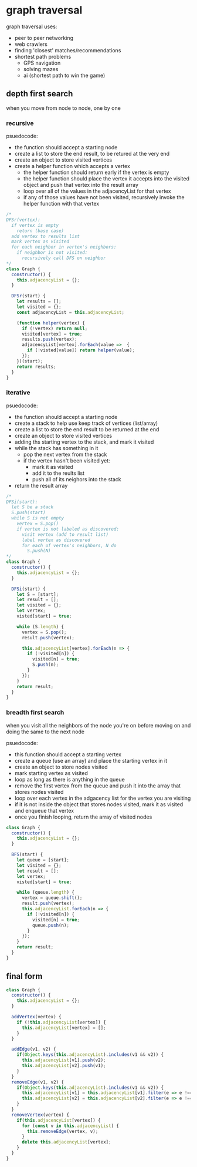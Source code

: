 # graph traversal

graph traversal uses:
- peer to peer networking
- web crawlers
- finding 'closest' matches/recommendations
- shortest path problems
  - GPS navigation
  - solving mazes
  - ai (shortest path to win the game)

## depth first search
when you move from node to node, one by one

### recursive
psuedocode:
- the function should accept a starting node
- create a list to store the end result, to be retured at the very end
- create an object to store visited vertices
- create a helper function which accepts a vertex
  - the helper function should return early if the vertex is empty
  - the helper function should place the vertex it accepts into the visited object and push that vertex into the result array
  - loop over all of the values in the adjacencyList for that vertex
  - if any of those values have not been visited, recursively invoke the helper function with that vertex
```js
/*
DFSr(vertex):
  if vertex is empty
    return (base case)
  add vertex to results list
  mark vertex as visited
  for each neighbor in vertex's neighbors:
    if neighbor is not visited:
      recursively call DFS on neighbor
*/
class Graph {
  constructor() {
    this.adjacencyList = {};
  }

  DFSr(start) {
    let results = [];
    let visited = {};
    const adjacencyList = this.adjacencyList;

    (function helper(vertex) {
      if (!vertex) return null;
      visited[vertex] = true;
      results.push(vertex);
      adjacencyList[vertex].forEach(value =>  {
        if (!visted[value]) return helper(value);
      });
    })(start);
    return results;
  }
}
```

### iterative
psuedocode:
- the function should accept a starting node
- create a stack to help use keep track of vertices (list/array)
- create a list to store the end result to be returned at the end
- create an object to store visited vertices
- adding ths starting vertex to the stack, and mark it visited
- while the stack has something in it
  - pop the next vertex from the stack
  - if the vertex hasn't been visited yet:
    - mark it as visited
    - add it to the reults list
    - push all of its neighors into the stack
- return the result array
```js
/*
DFSi(start):
  let S be a stack
  S.push(start)
  while S is not empty
    vertex = S.pop()
    if vertex is not labeled as discovered:
      visit vertex (add to result list)
      label vertex as discovered
      for each of vertex's neighbors, N do
        S.push(N)
*/
class Graph {
  constructor() {
    this.adjacencyList = {};
  }

  DFSi(start) {
    let S = [start];
    let result = [];
    let visited = {};
    let vertex;
    visted[start] = true;

    while (S.length) {
      vertex = S.pop();
      result.push(vertex);

      this.adjacencyList[vertex].forEach(n => {
        if (!visited[n]) {
          visited[n] = true;
          S.push(n);
        }
      });
    }
    return result;
  }
}
```


### breadth first search
when you visit all the neighbors of the node you're on before moving on and doing the same to the next node

psuedocode:
- this function should accept a starting vertex
- create a queue (use an array) and place the starting vertex in it
- create an object to store nodes visited
- mark starting vertex as visited
- loop as long as there is anything in the queue
- remove the first vertex from the queue and push it into the array that stores nodes visited
- loop over each vertex in the adgacency list for the vertex you are visiting
- if it is not inside the object that stores nodes visited, mark it as visited and enqueue that vertex
- once you finish looping, return the array of visited nodes
```js
class Graph {
  constructor() {
    this.adjacencyList = {};
  }

  BFS(start) {
    let queue = [start];
    let visited = {};
    let result = [];
    let vertex;
    visted[start] = true;

    while (queue.length) {
      vertex = queue.shift();
      result.push(vertex);
      this.adjacencyList.forEach(n => {
        if (!visited[n]) {
          visited[n] = true;
          queue.push(n);
        }
      });
    }
    return result;
  }
}
```


## final form
```js
class Graph {
  constructor() {
    this.adjacencyList = {};
  }

  addVertex(vertex) {
    if (!this.adjacencyList[vertex]) {
      this.adjacencyList[vertex] = [];
    }
  }

  addEdge(v1, v2) {
    if(Object.keys(this.adjacencyList).includes(v1 && v2)) {
      this.adjacencyList[v1].push(v2);
      this.adjacencyList[v2].push(v1);
    }
  }
  removeEdge(v1, v2) {
    if(Object.keys(this.adjacencyList).includes(v1 && v2)) {
      this.adjacencyList[v1] = this.adjacencyList[v1].filter(e => e !== v2);
      this.adjacencyList[v2] = this.adjacencyList[v2].filter(e => e !== v1);
    }
  }
  removeVertex(vertex) {
    if(this.adjacencyList[vertex]) {
      for (const v in this.adjacencyList) {
        this.removeEdge(vertex, v);
      }
      delete this.adjacencyList[vertex];
    }
  }
}
```
